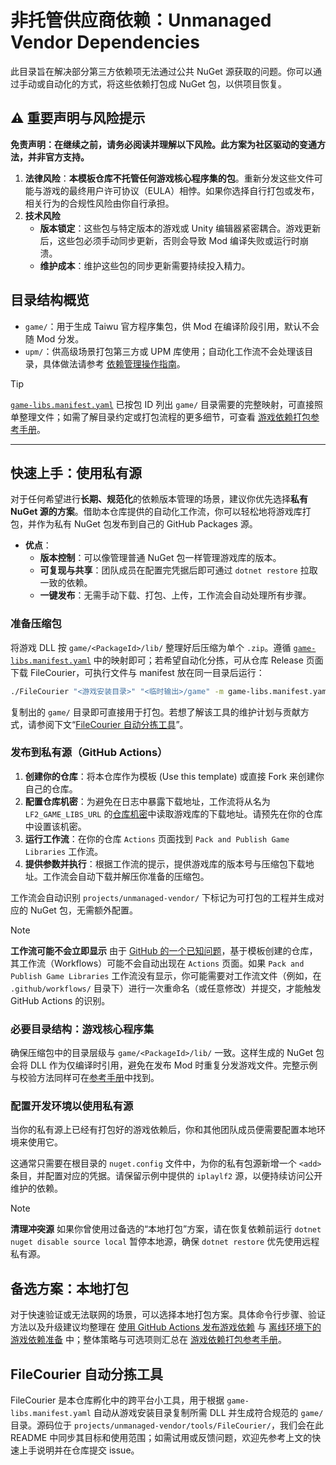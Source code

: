 # 非托管供应商依赖：Unmanaged Vendor Dependencies

此目录旨在解决部分第三方依赖项无法通过公共 NuGet 源获取的问题。你可以通过手动或自动化的方式，将这些依赖打包成 NuGet 包，以供项目恢复。

## ⚠️ 重要声明与风险提示

**免责声明：在继续之前，请务必阅读并理解以下风险。此方案为社区驱动的变通方法，并非官方支持。**

1. **法律风险**：**本模板仓库不托管任何游戏核心程序集的包**。重新分发这些文件可能与游戏的最终用户许可协议（EULA）相悖。如果你选择自行打包或发布，相关行为的合规性风险由你自行承担。
2. **技术风险**
    - **版本锁定**：这些包与特定版本的游戏或 Unity 编辑器紧密耦合。游戏更新后，这些包必须手动同步更新，否则会导致 Mod 编译失败或运行时崩溃。
    - **维护成本**：维护这些包的同步更新需要持续投入精力。

## 目录结构概览

- `game/`：用于生成 Taiwu 官方程序集包，供 Mod 在编译阶段引用，默认不会随 Mod 分发。
- `upm/`：供高级场景打包第三方或 UPM 库使用；自动化工作流不会处理该目录，具体做法请参考 [依赖管理操作指南](../../docs/how-to/dependency-management.md)。

> [!TIP]
> [`game-libs.manifest.yaml`](game/game-libs.manifest.yaml) 已按包 ID 列出 `game/` 目录需要的完整映射，可直接照单整理文件；如需了解目录约定或打包流程的更多细节，可查看 [游戏依赖打包参考手册](../../docs/reference/game-libs-packaging.md)。

---

## 快速上手：使用私有源

对于任何希望进行**长期、规范化**的依赖版本管理的场景，建议你优先选择**私有 NuGet 源的方案**。借助本仓库提供的自动化工作流，你可以轻松地将游戏库打包，并作为私有 NuGet 包发布到自己的 GitHub Packages 源。

- **优点**：
  - **版本控制**：可以像管理普通 NuGet 包一样管理游戏库的版本。
  - **可复现与共享**：团队成员在配置完凭据后即可通过 `dotnet restore` 拉取一致的依赖。
  - **一键发布**：无需手动下载、打包、上传，工作流会自动处理所有步骤。

### 准备压缩包

将游戏 DLL 按 `game/<PackageId>/lib/` 整理好后压缩为单个 `.zip`。遵循 [`game-libs.manifest.yaml`](game/game-libs.manifest.yaml) 中的映射即可；若希望自动化分拣，可从仓库 Release 页面下载 FileCourier，可执行文件与 manifest 放在同一目录后运行：

```bash
./FileCourier "<游戏安装目录>" "<临时输出>/game" -m game-libs.manifest.yaml
```

复制出的 `game/` 目录即可直接用于打包。若想了解该工具的维护计划与贡献方式，请参阅下文“[FileCourier 自动分拣工具](#filecourier-自动分拣工具)”。

### 发布到私有源（GitHub Actions）

1. **创建你的仓库**：将本仓库作为模板 (Use this template) 或直接 Fork 来创建你自己的仓库。
2. **配置仓库机密**：为避免在日志中暴露下载地址，工作流将从名为 `LF2_GAME_LIBS_URL` 的[仓库机密](https://docs.github.com/zh/actions/security-guides/encrypted-secrets#creating-encrypted-secrets-for-a-repository)中读取游戏库的下载地址。请预先在你的仓库中设置该机密。
3. **运行工作流**：在你的仓库 `Actions` 页面找到 `Pack and Publish Game Libraries` 工作流。
4. **提供参数并执行**：根据工作流的提示，提供游戏库的版本号与压缩包下载地址。工作流会自动下载并解压你准备的压缩包。

工作流会自动识别 `projects/unmanaged-vendor/` 下标记为可打包的工程并生成对应的 NuGet 包，无需额外配置。

> [!NOTE]
> **工作流可能不会立即显示**
> 由于 [GitHub 的一个已知问题](https://github.com/orgs/community/discussions/25219)，基于模板创建的仓库，其工作流（Workflows）可能不会自动出现在 `Actions` 页面。如果 `Pack and Publish Game Libraries` 工作流没有显示，你可能需要对工作流文件（例如，在 `.github/workflows/` 目录下）进行一次重命名（或任意修改）并提交，才能触发 GitHub Actions 的识别。

### 必要目录结构：游戏核心程序集

确保压缩包中的目录层级与 `game/<PackageId>/lib/` 一致。这样生成的 NuGet 包会将 DLL 作为仅编译时引用，避免在发布 Mod 时重复分发游戏文件。完整示例与校验方法同样可在[参考手册](../../docs/reference/game-libs-packaging.md#目录结构与清单)中找到。

### 配置开发环境以使用私有源

当你的私有源上已经有打包好的游戏依赖后，你和其他团队成员便需要配置本地环境来使用它。

这通常只需要在根目录的 `nuget.config` 文件中，为你的私有包源新增一个 `<add>` 条目，并配置对应的凭据。请保留示例中提供的 `iplaylf2` 源，以便持续访问公开维护的依赖。

> [!NOTE]
> **清理冲突源**
> 如果你曾使用过备选的“本地打包”方案，请在恢复依赖前运行 `dotnet nuget disable source local` 暂停本地源，确保 `dotnet restore` 优先使用远程私有源。

## 备选方案：本地打包

对于快速验证或无法联网的场景，可以选择本地打包方案。具体命令行步骤、验证方法以及升级建议均整理在 [使用 GitHub Actions 发布游戏依赖](../../docs/how-to/game-lib-packaging.md) 与 [离线环境下的游戏依赖准备](../../docs/how-to/offline-game-dependency-setup.md) 中；整体策略与可选项则汇总在 [游戏依赖打包参考手册](../../docs/reference/game-libs-packaging.md)。

## FileCourier 自动分拣工具

FileCourier 是本仓库孵化中的跨平台小工具，用于根据 `game-libs.manifest.yaml` 自动从游戏安装目录复制所需 DLL 并生成符合规范的 `game/` 目录。源码位于 `projects/unmanaged-vendor/tools/FileCourier/`，我们会在此 README 中同步其目标和使用范围；如需试用或反馈问题，欢迎先参考上文的快速上手说明并在仓库提交 issue。
